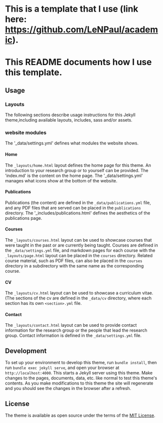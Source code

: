 # This is a template that I use (link here: https://github.com/LeNPaul/academic). 

# This README documents how I use this template.

## Usage

### Layouts

The following sections describe usage instructions for this Jekyll theme,including available layouts, includes, sass and/or assets.

### website modules

The '_data/settings.yml' defines what modules the website shows.

#### Home

The `_layouts/home.html` layout defines the home page for this theme. An introduction to your research group or to yourself can be provided.
The 'index.md' is the content on the home page.
The '_data/settings.yml' manages what icons show at the bottom of the website.

#### Publications

Publications (the content) are defined in the `_data/publications.yml` file, and any PDF files that are served can be placed in the `publications` directory.
The '_includes/publications.html' defines the aesthetics of the publications page.

#### Courses

The `_layouts/courses.html` layout can be used to showcase courses that were taught in the past or are currently being taught. Courses are defined in the `_data/settings.yml` file, and markdown pages for each course with the `_layouts/page.html` layout can be placed in the `courses` directory. Related course material, such as PDF files, can also be placed in the `courses` directory in a subdirectory with the same name as the corresponding course.

#### CV

The `_layouts/cv.html` layout can be used to showcase a curriculum vitae. (The sections of the cv are defined in the `_data/cv` directory, where each section has its own `<section>.yml` file.

#### Contact

The `_layouts/contact.html` layout can be used to provide contact information for the research group or the people that lead the research group. Contact information is defined in the `_data/settings.yml` file.

## Development

To set up your environment to develop this theme, run `bundle install`, then run `bundle exec jekyll serve`, and open your browser at `http://localhost:4000`. This starts a Jekyll server using this theme. Make changes to the pages, documents, data, etc. like normal to test this theme's contents. As you make modifications to this theme the site will regenerate and you should see the changes in the browser after a refresh.

## License

The theme is available as open source under the terms of the [MIT License](https://opensource.org/licenses/MIT).

